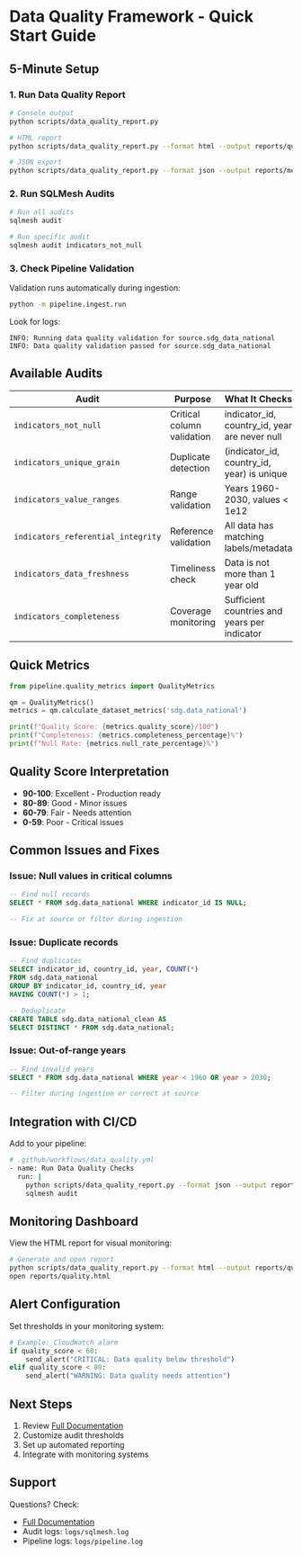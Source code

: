 # Data Quality Framework - Quick Start Guide

## 5-Minute Setup

### 1. Run Data Quality Report

```bash
# Console output
python scripts/data_quality_report.py

# HTML report
python scripts/data_quality_report.py --format html --output reports/quality_report.html

# JSON export
python scripts/data_quality_report.py --format json --output reports/metrics.json
```

### 2. Run SQLMesh Audits

```bash
# Run all audits
sqlmesh audit

# Run specific audit
sqlmesh audit indicators_not_null
```

### 3. Check Pipeline Validation

Validation runs automatically during ingestion:

```bash
python -m pipeline.ingest.run
```

Look for logs:
```
INFO: Running data quality validation for source.sdg_data_national
INFO: Data quality validation passed for source.sdg_data_national
```

## Available Audits

| Audit | Purpose | What It Checks |
|-------|---------|----------------|
| `indicators_not_null` | Critical column validation | indicator_id, country_id, year are never null |
| `indicators_unique_grain` | Duplicate detection | (indicator_id, country_id, year) is unique |
| `indicators_value_ranges` | Range validation | Years 1960-2030, values < 1e12 |
| `indicators_referential_integrity` | Reference validation | All data has matching labels/metadata |
| `indicators_data_freshness` | Timeliness check | Data is not more than 1 year old |
| `indicators_completeness` | Coverage monitoring | Sufficient countries and years per indicator |

## Quick Metrics

```python
from pipeline.quality_metrics import QualityMetrics

qm = QualityMetrics()
metrics = qm.calculate_dataset_metrics('sdg.data_national')

print(f"Quality Score: {metrics.quality_score}/100")
print(f"Completeness: {metrics.completeness_percentage}%")
print(f"Null Rate: {metrics.null_rate_percentage}%")
```

## Quality Score Interpretation

- **90-100**: Excellent - Production ready
- **80-89**: Good - Minor issues
- **60-79**: Fair - Needs attention
- **0-59**: Poor - Critical issues

## Common Issues and Fixes

### Issue: Null values in critical columns
```sql
-- Find null records
SELECT * FROM sdg.data_national WHERE indicator_id IS NULL;

-- Fix at source or filter during ingestion
```

### Issue: Duplicate records
```sql
-- Find duplicates
SELECT indicator_id, country_id, year, COUNT(*)
FROM sdg.data_national
GROUP BY indicator_id, country_id, year
HAVING COUNT(*) > 1;

-- Deduplicate
CREATE TABLE sdg.data_national_clean AS
SELECT DISTINCT * FROM sdg.data_national;
```

### Issue: Out-of-range years
```sql
-- Find invalid years
SELECT * FROM sdg.data_national WHERE year < 1960 OR year > 2030;

-- Filter during ingestion or correct at source
```

## Integration with CI/CD

Add to your pipeline:

```bash
# .github/workflows/data_quality.yml
- name: Run Data Quality Checks
  run: |
    python scripts/data_quality_report.py --format json --output reports/quality.json
    sqlmesh audit
```

## Monitoring Dashboard

View the HTML report for visual monitoring:

```bash
# Generate and open report
python scripts/data_quality_report.py --format html --output reports/quality.html
open reports/quality.html
```

## Alert Configuration

Set thresholds in your monitoring system:

```python
# Example: CloudWatch alarm
if quality_score < 60:
    send_alert("CRITICAL: Data quality below threshold")
elif quality_score < 80:
    send_alert("WARNING: Data quality needs attention")
```

## Next Steps

1. Review [Full Documentation](DATA_QUALITY.md)
2. Customize audit thresholds
3. Set up automated reporting
4. Integrate with monitoring systems

## Support

Questions? Check:
- [Full Documentation](DATA_QUALITY.md)
- Audit logs: `logs/sqlmesh.log`
- Pipeline logs: `logs/pipeline.log`
